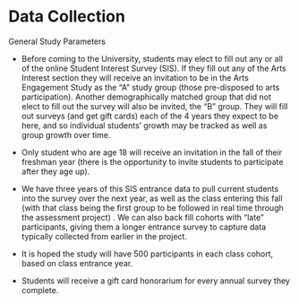 # Data Collection

General Study Parameters

- Before coming to the University, students may elect to fill out any or all of the online Student Interest Survey (SIS). If they fill out any of the Arts Interest section they will receive an invitation to be in the Arts Engagement Study as the “A” study group (those pre-disposed to arts participation). Another demographically matched group that did not elect to fill out the survey will also be invited, the “B” group. They will fill out surveys (and get gift cards) each of the 4 years they expect to be here, and so individual students’ growth may be tracked as well as group growth over time.

- Only student who are age 18 will receive an invitation in the fall of their freshman year (there is the opportunity to invite students to participate after they age up).

- We have three years of this SIS entrance data to pull current students into the survey over the next year, as well as the class entering this fall (with that class being the first group to be followed in real time through the assessment project) .  We can also back fill cohorts with “late” participants, giving them a longer entrance survey to capture data typically collected from earlier in the project.

- It is hoped the study will have 500 participants in each class cohort, based on class entrance year.

- Students will receive a gift card honorarium for every annual survey they complete.

